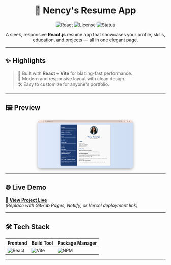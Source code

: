 <h1 align="center">💼 Nency's Resume App</h1>

<p align="center">
  <img src="https://img.shields.io/badge/React-18.0.0-blue?logo=react" alt="React" />
  <img src="https://github.com/nencymaisuriya/MIT-License-" alt="License" />
  <img src="https://img.shields.io/badge/Status-Active-success" alt="Status" />
</p>

<p align="center">
  A sleek, responsive <strong>React.js</strong> resume app that showcases your profile, skills, education, and projects — all in one elegant page.
</p>

---

## ✨ Highlights
> 🚀 Built with **React + Vite** for blazing-fast performance.  
> 🎨 Modern and responsive layout with clean design.  
> 🛠 Easy to customize for anyone's portfolio.  

---

## 🖼️ Preview
<p align="center">
  <img src="src/assets//ss.png" alt="Resume App Screenshot" width="300" style="border-radius: 10px; box-shadow: 0px 4px 10px rgba(0,0,0,0.3);" />
</p>

---

## 🌐 Live Demo
🔗 **[View Project Live](http://localhost:5173/)**  
*(Replace with GitHub Pages, Netlify, or Vercel deployment link)*

---

## 🛠️ Tech Stack
| Frontend | Build Tool | Package Manager |
|----------|-----------|----------------|
| ![React](https://img.shields.io/badge/React-18-blue?logo=react) | ![Vite](https://img.shields.io/badge/Vite-4-purple?logo=vite) | ![NPM](https://img.shields.io/badge/NPM-9-red?logo=npm) |

---


